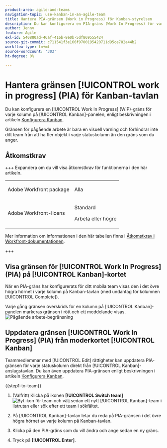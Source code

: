 ```yaml
---
product-area: agile-and-teams
navigation-topic: use-kanban-in-an-agile-team
title: Hantera PIA-gränsen (Work in Progress) för Kanban-styrelsen
description: Du kan konfigurera en PIA-gräns (Work In Progress) för varje kolumn på Kanban-tavlan. Gränsen för pågående arbete är bara en visuell varning och förhindrar inte ditt team från att ha fler objekt i varje statuskolumn än den gräns som du anger.
author: Jenny
feature: Agile
exl-id: 540880ad-46af-416b-8e0b-5df869555424
source-git-commit: c711541f3e166f9700195420711d95ce782a44b2
workflow-type: tm+mt
source-wordcount: '303'
ht-degree: 0%

---
```


# Hantera gränsen [!UICONTROL work in progress] (PIA) för Kanban-tavlan

Du kan konfigurera en [!UICONTROL Work In Progress] (WIP)-gräns för varje kolumn på [!UICONTROL Kanban]-panelen, enligt beskrivningen i artikeln [Konfigurera Kanban](../../agile/get-started-with-agile-in-workfront/configure-kanban.md).

Gränsen för pågående arbete är bara en visuell varning och förhindrar inte ditt team från att ha fler objekt i varje statuskolumn än den gräns som du anger.

## Åtkomstkrav

+++ Expandera om du vill visa åtkomstkrav för funktionerna i den här artikeln.

<table style="table-layout:auto"> 
 <col> 
 </col> 
 <col> 
 </col> 
 <tbody> 
  <tr> 
   <td role="rowheader">Adobe Workfront package</td> 
   <td> <p>Alla</p> </td> 
  </tr> 
  <tr> 
   <td role="rowheader">Adobe Workfront-licens</td> 
   <td> <p>Standard</p> 
   <p>Arbeta eller högre</p> </td> 
  </tr>
 </tbody> 
</table>

Mer information om informationen i den här tabellen finns i [Åtkomstkrav i Workfront-dokumentationen](/help/quicksilver/administration-and-setup/add-users/access-levels-and-object-permissions/access-level-requirements-in-documentation.md).

+++

## Visa gränsen för [!UICONTROL Work In Progress] (PIA) på [!UICONTROL Kanban]-kortet

När en PIA-gräns har konfigurerats för ditt mobila team visas den i det övre högra hörnet i varje kolumn på Kanban-tavlan (med undantag för kolumnen [!UICONTROL Complete]).

Varje gång gränsen överskrids för en kolumn på [!UICONTROL Kanban]-panelen markeras gränsen i rött och ett meddelande visas.
![Pågående arbete-begränsning](assets/kanban-wip.png)

## Uppdatera gränsen [!UICONTROL Work In Progress] (PIA) från moderkortet [!UICONTROL Kanban]

Teammedlemmar med [!UICONTROL Edit] rättigheter kan uppdatera PIA-gränsen för varje statuskolumn direkt från [!UICONTROL Kanban]-anslagstavlan. Du kan även uppdatera PIA-gränsen enligt beskrivningen i artikeln [Konfigurera Kanban](../../agile/get-started-with-agile-in-workfront/configure-kanban.md).

{{step1-to-team}}

1. (Valfritt) Klicka på ikonen **[!UICONTROL Switch team]** ![Byt ikon för team](assets/switch-team-icon.png) och välj sedan ett nytt [!UICONTROL Kanban]-team i listrutan eller sök efter ett team i sökfältet.

1. På [!UICONTROL Kanban]-tavlan letar du reda på PIA-gränsen i det övre högra hörnet av varje kolumn på Kanban-tavlan.
1. Klicka på den PIA-gräns som du vill ändra och ange sedan en ny gräns.
1. Tryck på **[!UICONTROL Enter]**.
